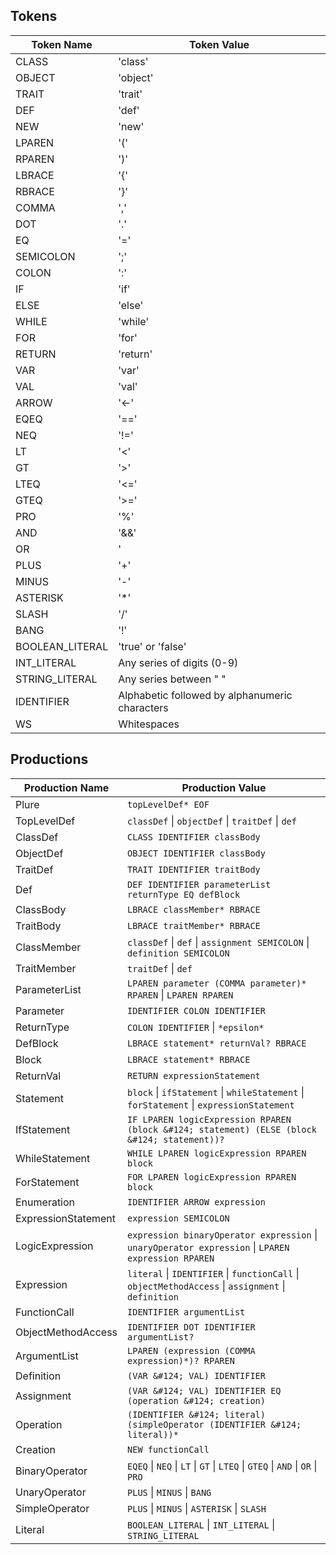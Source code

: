 ## Tokens

| Token Name       | Token Value                  |
|------------------|------------------------------|
| CLASS            | 'class'                      |
| OBJECT           | 'object'                     |
| TRAIT            | 'trait'                      |
| DEF              | 'def'                        |
| NEW              | 'new'                        |
| LPAREN           | '('                          |
| RPAREN           | ')'                          |
| LBRACE           | '{'                          |
| RBRACE           | '}'                          |
| COMMA            | ','                          |
| DOT              | '.'                          |
| EQ               | '='                          |
| SEMICOLON        | ';'                          |
| COLON            | ':'                          |
| IF               | 'if'                         |
| ELSE             | 'else'                       |
| WHILE            | 'while'                      |
| FOR              | 'for'                        |
| RETURN           | 'return'                     |
| VAR              | 'var'                        |
| VAL              | 'val'                        |
| ARROW            | '<-'                         |
| EQEQ             | '=='                         |
| NEQ              | '!='                         |
| LT               | '<'                          |
| GT               | '>'                          |
| LTEQ             | '<='                         |
| GTEQ             | '>='                         |
| PRO              | '%'                          |
| AND              | '&&'                         |
| OR               | '||'                         |
| PLUS             | '+'                          |
| MINUS            | '-'                          |
| ASTERISK         | '*'                          |
| SLASH            | '/'                          |
| BANG             | '!'                          |
| BOOLEAN_LITERAL  | 'true' or 'false'            |
| INT_LITERAL      | Any series of digits (0-9)   |
| STRING_LITERAL   | Any series between " "        |
| IDENTIFIER       | Alphabetic followed by alphanumeric characters |
| WS               | Whitespaces                  |

## Productions


| Production Name  | Production Value                                                                                                        |
|------------------|-------------------------------------------------------------------------------------------------------------------------|
| Plure            | `topLevelDef* EOF`                                                                                                      |
| TopLevelDef      | `classDef` &#124; `objectDef` &#124; `traitDef` &#124; `def`                                                            |
| ClassDef         | `CLASS IDENTIFIER classBody`                                                                                            |
| ObjectDef        | `OBJECT IDENTIFIER classBody`                                                                                           |
| TraitDef         | `TRAIT IDENTIFIER traitBody`                                                                                            |
| Def              | `DEF IDENTIFIER parameterList returnType EQ defBlock`                                                                   |
| ClassBody        | `LBRACE classMember* RBRACE`                                                                                            |
| TraitBody        | `LBRACE traitMember* RBRACE`                                                                                            |
| ClassMember      | `classDef` &#124; `def` &#124; `assignment SEMICOLON` &#124; `definition SEMICOLON`                                     |
| TraitMember      | `traitDef` &#124; `def`                                                                                                 |
| ParameterList    | `LPAREN parameter (COMMA parameter)* RPAREN` &#124; `LPAREN RPAREN`                                                     |
| Parameter        | `IDENTIFIER COLON IDENTIFIER`                                                                                           |
| ReturnType       | `COLON IDENTIFIER` &#124; `*epsilon*`                                                                                     |
| DefBlock         | `LBRACE statement* returnVal? RBRACE`                                                                                   |
| Block            | `LBRACE statement* RBRACE`                                                                                              |
| ReturnVal        | `RETURN expressionStatement`                                                                                            |
| Statement        | `block` &#124; `ifStatement` &#124; `whileStatement` &#124; `forStatement` &#124; `expressionStatement`                 |
| IfStatement      | `IF LPAREN logicExpression RPAREN (block &#124; statement) (ELSE (block &#124; statement))?`                            |
| WhileStatement   | `WHILE LPAREN logicExpression RPAREN block`                                                                             |
| ForStatement     | `FOR LPAREN logicExpression RPAREN block`                                                                               |
| Enumeration      | `IDENTIFIER ARROW expression`                                                                                           |
| ExpressionStatement | `expression SEMICOLON`                                                                                                  |
| LogicExpression  | `expression binaryOperator expression` &#124; `unaryOperator expression` &#124; `LPAREN expression RPAREN`              |
| Expression       | `literal` &#124; `IDENTIFIER` &#124; `functionCall` &#124; `objectMethodAccess` &#124; `assignment` &#124; `definition` |
| FunctionCall     | `IDENTIFIER argumentList`                                                                                               |
| ObjectMethodAccess | `IDENTIFIER DOT IDENTIFIER argumentList?`                                                                               |
| ArgumentList     | `LPAREN (expression (COMMA expression)*)? RPAREN`                                                                       |
| Definition       | `(VAR &#124; VAL) IDENTIFIER`                                                                                           |
| Assignment       | `(VAR &#124; VAL) IDENTIFIER EQ (operation &#124; creation)`                                                            |
| Operation        | `(IDENTIFIER &#124; literal) (simpleOperator (IDENTIFIER &#124; literal))*`                                             |
| Creation         | `NEW functionCall`                                                                                                      |
| BinaryOperator   | `EQEQ` &#124; `NEQ` &#124; `LT` &#124; `GT` &#124; `LTEQ` &#124; `GTEQ` &#124; `AND` &#124; `OR` &#124; `PRO`           |
| UnaryOperator    | `PLUS` &#124; `MINUS` &#124; `BANG`                                                                                     |
| SimpleOperator   | `PLUS` &#124; `MINUS` &#124; `ASTERISK` &#124; `SLASH`                                                                  |
| Literal          | `BOOLEAN_LITERAL` &#124; `INT_LITERAL` &#124; `STRING_LITERAL`                                                          |
